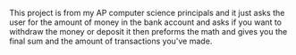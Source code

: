 This project is from my AP computer science principals and it just asks the user for the amount of money in the bank account and asks if you want to withdraw 
the money or deposit it then preforms the math and gives you the final sum and the amount of transactions you've made.
